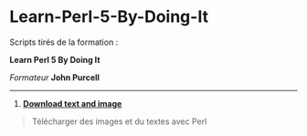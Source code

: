 # Learn-Perl-5-By-Doing-It

Scripts tirés de la formation :

__Learn Perl 5 By Doing It__

*Formateur*
__John Purcell__

---
1. [__Download text and image__](https://github.com/digithanh/Learn-Perl-5-By-Doing-It/blob/main/tuto03/tutorial3.pl)
> Télécharger des images et du textes avec Perl

